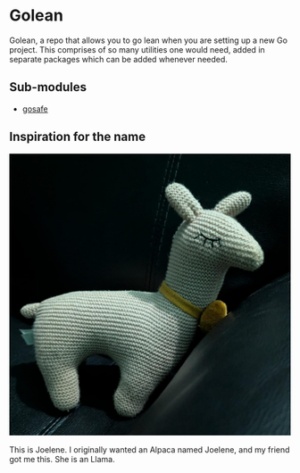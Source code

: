# Golean

Golean, a repo that allows you to go lean when you are setting up a new Go project. This comprises of so many utilities one would need, added in separate packages which can be added whenever needed.

## Sub-modules

- [gosafe](./gosafe/)

## Inspiration for the name

![joelene](.static/joelene.jpeg "Joelene")

This is Joelene. I originally wanted an Alpaca named Joelene, and my friend got me this. She is an Llama.
